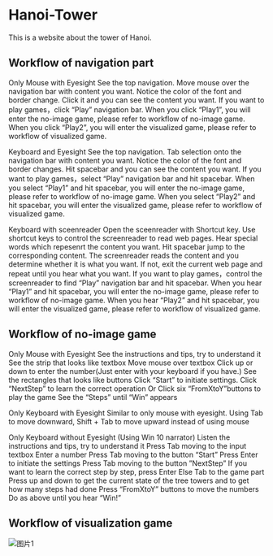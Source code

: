 # Hanoi-Tower
This is a website about the tower of Hanoi.
## **Workflow of navigation part**
Only Mouse with Eyesight
See the top navigation.
Move mouse over the navigation bar with content you want.
Notice the color of the font and border change.
Click it and you can see the content you want.
If you want to play games，click “Play” navigation bar.
When you click “Play1”, you will enter the no-image game, please refer to workflow of no-image game.
When you click “Play2”, you will enter the visualized game, please refer to workflow of visualized game.

Keyboard and Eyesight
See the top navigation.
Tab selection onto the navigation bar with content you want.
Notice the color of the font and border changes.
Hit spacebar and you can see the content you want.
If you want to play games，select “Play” navigation bar and hit spacebar.
When you select “Play1” and hit spacebar, you will enter the no-image game, please refer to workflow of no-image game.
When you select “Play2” and hit spacebar, you will enter the visualized game, please refer to workflow of visualized game.

Keyboard with sceenreader
Open the sceenreader with Shortcut key.
Use shortcut keys to control the screenreader to read web pages.
Hear special words which repesenrt the content you want.
Hit spacebar jump to the corresponding content.
The screenreader reads the content and you determine whether it is what you want.
If not, exit the current web page and repeat until you hear what you want.
If you want to play games，control the screenreader to find “Play” navigation bar and hit spacebar.
When you hear “Play1” and hit spacebar, you will enter the no-image game, please refer to workflow of no-image game.
When you hear “Play2” and hit spacebar, you will enter the visualized game, please refer to workflow of visualized game.

## **Workflow of no-image game**
Only Mouse with Eyesight
See the instructions and tips, try to understand it
See the strip that looks like textbox
Move mouse over textbox
Click up or down to enter the number(Just enter with your keyboard if you have.)
See the rectangles that looks like buttons
Click “Start” to initiate settings.
Click  “NextStep” to learn the correct operation
Or Click six “FromXtoY”buttons to play the game
See the “Steps” until “Win” appears

Only Keyboard with Eyesight
Similar to only mouse with eyesight. 
Using Tab to move downward, Shift + Tab to move upward instead of using mouse

Only Keyboard without Eyesight (Using Win 10 narrator)
Listen the instructions and tips, try to understand it
Press Tab moving to the input textbox
Enter a number
Press Tab moving to the button “Start”
Press Enter to initiate the settings
Press Tab moving to the button ”NextStep”
If you want to learn the correct step by step, press Enter
Else Tab to the game part
Press up and down to get the current state of the tree towers and to get how many steps had done
Press “FromXtoY” buttons to move the numbers
Do as above until you hear “Win!”

## **Workflow of visualization game**
![图片1](https://user-images.githubusercontent.com/89292585/177950563-28c8f41c-687a-4e09-81f0-d86013b86576.png)

